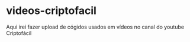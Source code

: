 # videos-criptofacil
Aqui irei fazer upload de cógidos usados em vídeos no canal do youtube Criptofácil
